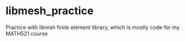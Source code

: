 # libmesh_practice
Practice with libmsh finite element library, which is mostly code for my MATH521 course
